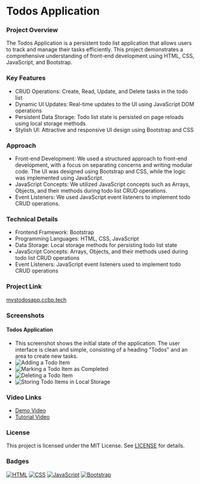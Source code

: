 **Todos Application**
=====================

### Project Overview
The Todos Application is a persistent todo list application that allows users to track and manage their tasks efficiently. This project demonstrates a comprehensive understanding of front-end development using HTML, CSS, JavaScript, and Bootstrap.

### Key Features
* CRUD Operations: Create, Read, Update, and Delete tasks in the todo list
* Dynamic UI Updates: Real-time updates to the UI using JavaScript DOM operations
* Persistent Data Storage: Todo list state is persisted on page reloads using local storage methods
* Stylish UI: Attractive and responsive UI design using Bootstrap and CSS

### Approach
* Front-end Development: We used a structured approach to front-end development, with a focus on separating concerns and writing modular code. The UI was designed using Bootstrap and CSS, while the logic was implemented using JavaScript.
* JavaScript Concepts: We utilized JavaScript concepts such as Arrays, Objects, and their methods during todo list CRUD operations.
* Event Listeners: We used JavaScript event listeners to implement todo CRUD operations.

### Technical Details
* Frontend Framework: Bootstrap
* Programming Languages: HTML, CSS, JavaScript
* Data Storage: Local storage methods for persisting todo list state
* JavaScript Concepts: Arrays, Objects, and their methods used during todo list CRUD operations
* Event Listeners: JavaScript event listeners used to implement todo CRUD operations

### Project Link
[mvstodosapp.ccbp.tech](mvstodosapp.ccbp.tech)

### Screenshots
 #### Todos Application
  * This screenshot shows the initial state of the application. The user interface is clean and simple, consisting of a heading "Todos" and an area to create new tasks.
* ![Adding a Todo Item](screenshot2.png)
* ![Marking a Todo Item as Completed](screenshot3.png)
* ![Deleting a Todo Item](screenshot4.png)
* ![Storing Todo Items in Local Storage](screenshot5.png)

### Video Links
* [Demo Video](https://www.youtube.com/watch?v=insert_video_link_here)
* [Tutorial Video](https://www.youtube.com/watch?v=insert_video_link_here)

### License
This project is licensed under the MIT License. See [LICENSE](LICENSE) for details.

### Badges
[![HTML](https://img.shields.io/badge/HTML-5-blue)](https://www.w3.org/html/)
[![CSS](https://img.shields.io/badge/CSS-3-blue)](https://www.w3.org/Style/CSS/)
[![JavaScript](https://img.shields.io/badge/JavaScript-blue)](https://www.javascript.com/)
[![Bootstrap](https://img.shields.io/badge/Bootstrap-4-blue)](https://getbootstrap.com/)
